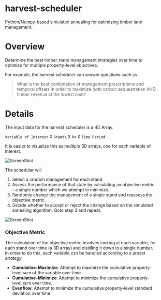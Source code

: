 harvest-scheduler
=================

Python/Numpy-based simulated annealing for optimizing timber land management.


# Overview

Determine the best timber stand management strategies over time to 
optimize for multiple property-level objectives. 

For example, the harvest scheduler can answer questions such as 

> What is the best combination of management prescriptions and temporal offsets
> in order to maximize both carbon sequestration AND timber revenue at the lowest 
> cost?

# Details

The input data for the harvest scheduler is a 4D Array.

`Variable of Interest`  X  `Stands`  X  `Rx`  X  `Time Period` 

It is easier to visualize this 
as multiple 3D arrays, one for each variable of interest.

![ScreenShot](https://raw.github.com/Ecotrust/harvest-scheduler/master/img/4Darray.png)

The scheduler will

1. Select a random management for each stand 
2. Assess the performance of that state by calculating an objective metric - a single number which
   we attempt to minimize. 
3. Randomly change the management of a single stand and reassess the objective metric. 
4. Decide whether to accept or reject the change based on the simulated annealing algorithm. Goto step 3 and repeat. 

![ScreenShot](https://raw.github.com/Ecotrust/harvest-scheduler/master/img/ObjectiveMetric.png)

### Objective Metric

The calculation of the objective metric involves looking at each variable, for each stand over time (a 3D array) 
and distilling it down to a single number. In order to do this, each variable can 
be handled according to a preset *strategy*

* **Cumulative-Maximize**: Attempt to maximize the cumulative property-level sum of the variable over time. 
* **Cumulative-Minimize**: Attempt to minimize the cumulative property-level sum over time. 
* **Evenflow**: Attempt to minimize the cumulative property-level standard deviation over time.



